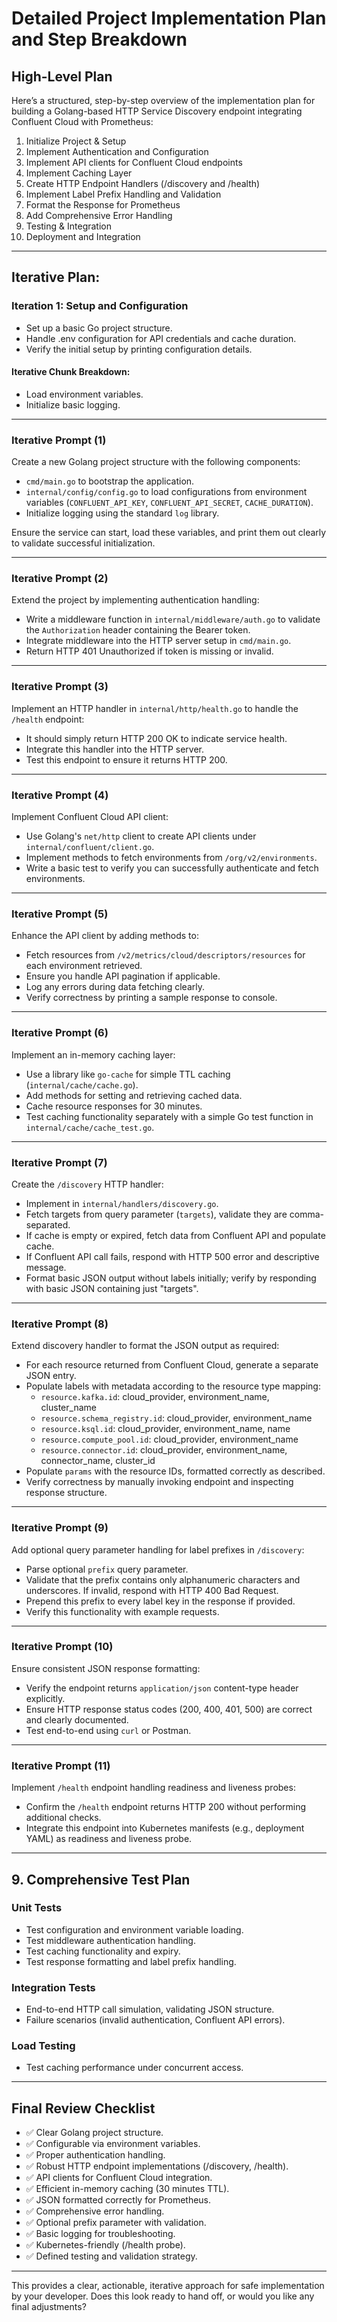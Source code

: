 # Detailed Project Implementation Plan and Step Breakdown

## High-Level Plan

Here’s a structured, step-by-step overview of the implementation plan for building a Golang-based HTTP Service Discovery endpoint integrating Confluent Cloud with Prometheus:

1.  Initialize Project & Setup
2.  Implement Authentication and Configuration
3.  Implement API clients for Confluent Cloud endpoints
4.  Implement Caching Layer
5.  Create HTTP Endpoint Handlers (/discovery and /health)
6.  Implement Label Prefix Handling and Validation
7.  Format the Response for Prometheus
8.  Add Comprehensive Error Handling
9.  Testing & Integration
10. Deployment and Integration

---

## Iterative Plan:

### Iteration 1: Setup and Configuration

*   Set up a basic Go project structure.
*   Handle .env configuration for API credentials and cache duration.
*   Verify the initial setup by printing configuration details.

#### Iterative Chunk Breakdown:

*   Load environment variables.
*   Initialize basic logging.

---

### Iterative Prompt (1)

Create a new Golang project structure with the following components:

*   `cmd/main.go` to bootstrap the application.
*   `internal/config/config.go` to load configurations from environment variables (`CONFLUENT_API_KEY`, `CONFLUENT_API_SECRET`, `CACHE_DURATION`).
*   Initialize logging using the standard `log` library.

Ensure the service can start, load these variables, and print them out clearly to validate successful initialization.

---

### Iterative Prompt (2)

Extend the project by implementing authentication handling:

*   Write a middleware function in `internal/middleware/auth.go` to validate the `Authorization` header containing the Bearer token.
*   Integrate middleware into the HTTP server setup in `cmd/main.go`.
*   Return HTTP 401 Unauthorized if token is missing or invalid.

---

### Iterative Prompt (3)

Implement an HTTP handler in `internal/http/health.go` to handle the `/health` endpoint:

*   It should simply return HTTP 200 OK to indicate service health.
*   Integrate this handler into the HTTP server.
*   Test this endpoint to ensure it returns HTTP 200.

---

### Iterative Prompt (4)

Implement Confluent Cloud API client:

*   Use Golang's `net/http` client to create API clients under `internal/confluent/client.go`.
*   Implement methods to fetch environments from `/org/v2/environments`.
*   Write a basic test to verify you can successfully authenticate and fetch environments.

---

### Iterative Prompt (5)

Enhance the API client by adding methods to:

*   Fetch resources from `/v2/metrics/cloud/descriptors/resources` for each environment retrieved.
*   Ensure you handle API pagination if applicable.
*   Log any errors during data fetching clearly.
*   Verify correctness by printing a sample response to console.

---

### Iterative Prompt (6)

Implement an in-memory caching layer:

*   Use a library like `go-cache` for simple TTL caching (`internal/cache/cache.go`).
*   Add methods for setting and retrieving cached data.
*   Cache resource responses for 30 minutes.
*   Test caching functionality separately with a simple Go test function in `internal/cache/cache_test.go`.

---

### Iterative Prompt (7)

Create the `/discovery` HTTP handler:

*   Implement in `internal/handlers/discovery.go`.
*   Fetch targets from query parameter (`targets`), validate they are comma-separated.
*   If cache is empty or expired, fetch data from Confluent API and populate cache.
*   If Confluent API call fails, respond with HTTP 500 error and descriptive message.
*   Format basic JSON output without labels initially; verify by responding with basic JSON containing just "targets".

---

### Iterative Prompt (8)

Extend discovery handler to format the JSON output as required:

*   For each resource returned from Confluent Cloud, generate a separate JSON entry.
*   Populate labels with metadata according to the resource type mapping:
    *   `resource.kafka.id`: cloud\_provider, environment\_name, cluster\_name
    *   `resource.schema_registry.id`: cloud\_provider, environment\_name
    *   `resource.ksql.id`: cloud\_provider, environment\_name, name
    *   `resource.compute_pool.id`: cloud\_provider, environment\_name
    *   `resource.connector.id`: cloud\_provider, environment\_name, connector\_name, cluster\_id
*   Populate `params` with the resource IDs, formatted correctly as described.
*   Verify correctness by manually invoking endpoint and inspecting response structure.

---

### Iterative Prompt (9)

Add optional query parameter handling for label prefixes in `/discovery`:

*   Parse optional `prefix` query parameter.
*   Validate that the prefix contains only alphanumeric characters and underscores. If invalid, respond with HTTP 400 Bad Request.
*   Prepend this prefix to every label key in the response if provided.
*   Verify this functionality with example requests.

---

### Iterative Prompt (10)

Ensure consistent JSON response formatting:

*   Verify the endpoint returns `application/json` content-type header explicitly.
*   Ensure HTTP response status codes (200, 400, 401, 500) are correct and clearly documented.
*   Test end-to-end using `curl` or Postman.

---

### Iterative Prompt (11)

Implement `/health` endpoint handling readiness and liveness probes:

*   Confirm the `/health` endpoint returns HTTP 200 without performing additional checks.
*   Integrate this endpoint into Kubernetes manifests (e.g., deployment YAML) as readiness and liveness probe.

---

## 9. Comprehensive Test Plan

### Unit Tests

*   Test configuration and environment variable loading.
*   Test middleware authentication handling.
*   Test caching functionality and expiry.
*   Test response formatting and label prefix handling.

### Integration Tests

*   End-to-end HTTP call simulation, validating JSON structure.
*   Failure scenarios (invalid authentication, Confluent API errors).

### Load Testing

*   Test caching performance under concurrent access.

---

## Final Review Checklist

*   ✅ Clear Golang project structure.
*   ✅ Configurable via environment variables.
*   ✅ Proper authentication handling.
*   ✅ Robust HTTP endpoint implementations (/discovery, /health).
*   ✅ API clients for Confluent Cloud integration.
*   ✅ Efficient in-memory caching (30 minutes TTL).
*   ✅ JSON formatted correctly for Prometheus.
*   ✅ Comprehensive error handling.
*   ✅ Optional prefix parameter with validation.
*   ✅ Basic logging for troubleshooting.
*   ✅ Kubernetes-friendly (/health probe).
*   ✅ Defined testing and validation strategy.

---

This provides a clear, actionable, iterative approach for safe implementation by your developer. Does this look ready to hand off, or would you like any final adjustments?